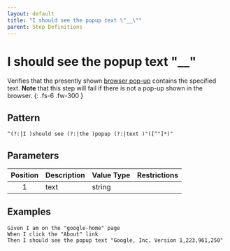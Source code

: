 ```yaml
---
layout: default
title: "I should see the popup text \"__\""
parent: Step Definitions
---
```


# I should see the popup text "\_\_"

Verifies that the presently shown [browser pop-up]({{site.baseurl}}/field_types.html#browser-pop-ups) contains the specified text. **Note** that this step will fail if there is not a pop-up shown in the browser.
{: .fs-6 .fw-300 }

## Pattern

```
^(?:|I )should see (?:|the )popup (?:|text )"([^"]*)"
```

## Parameters

| Position | Description | Value Type | Restrictions |
| :------: | ----------- | ---------- | ------------ |
|    1     | text        | string     |              |

## Examples

```gherkin
Given I am on the "google-home" page
When I click the "About" link
Then I should see the popup text "Google, Inc. Version 1,223,961,250"
```